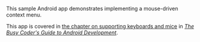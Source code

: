 This sample Android app demonstrates
implementing a mouse-driven context menu.

This app is covered in 
[the chapter on supporting keyboards and mice](https://commonsware.com/Android/previews/keyboard-and-mouse-input)
in [*The Busy Coder's Guide to Android Development*](https://commonsware.com/Android/).

